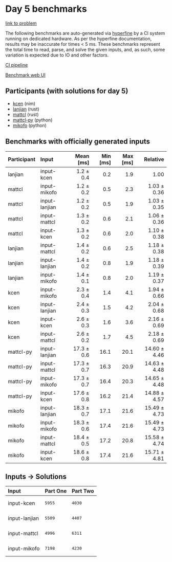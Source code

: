 # Day 5 benchmarks

[link to problem](https://adventofcode.com/2024/day/5)

The following benchmarks are auto-generated via
[hyperfine](https://github.com/sharkdp/hyperfine) by a CI system running on
dedicated hardware. As per the hyperfine documentation, results may be
inaccurate for times < 5 ms. These benchmarks represent the total time to read,
parse, and solve the given inputs, and, as such, some variation is expected due
to IO and other factors.

[CI pipeline](http://ci.papercode.net:8080/teams/main/pipelines/aoc2024)

[Benchmark web UI](https://aoc.ancalagon.black)


## Participants (with solutions for day 5)

- [kcen](https://github.com/kcen/aoc2024) (nim)
- [lanjian](https://github.com/lanjian/aoc-2024) (rust)
- [mattcl](https://github.com/mattcl/aoc2024) (rust)
- [mattcl-py](https://github.com/mattcl/aoc2024-py) (python)
- [mikofo](https://github.com/mikofo/aoc2024) (python)


## Benchmarks with officially generated inputs

| Participant | Input | Mean [ms] | Min [ms] | Max [ms] | Relative |
|:---|:---|---:|---:|---:|---:|
| lanjian | input-kcen | 1.2 ± 0.4 | 0.2 | 1.9 | 1.00 |
| mattcl | input-mikofo | 1.2 ± 0.2 | 0.5 | 2.3 | 1.03 ± 0.36 |
| mattcl | input-lanjian | 1.2 ± 0.2 | 0.5 | 1.9 | 1.03 ± 0.35 |
| mattcl | input-mattcl | 1.3 ± 0.2 | 0.6 | 2.1 | 1.06 ± 0.36 |
| mattcl | input-kcen | 1.3 ± 0.2 | 0.6 | 2.0 | 1.10 ± 0.38 |
| lanjian | input-mattcl | 1.4 ± 0.2 | 0.6 | 2.5 | 1.18 ± 0.38 |
| lanjian | input-lanjian | 1.4 ± 0.2 | 0.8 | 1.9 | 1.18 ± 0.39 |
| lanjian | input-mikofo | 1.4 ± 0.1 | 0.8 | 2.0 | 1.19 ± 0.37 |
| kcen | input-mikofo | 2.3 ± 0.4 | 1.4 | 4.1 | 1.94 ± 0.66 |
| kcen | input-lanjian | 2.4 ± 0.3 | 1.5 | 4.2 | 2.04 ± 0.68 |
| kcen | input-kcen | 2.6 ± 0.3 | 1.6 | 3.6 | 2.16 ± 0.69 |
| kcen | input-mattcl | 2.6 ± 0.2 | 1.7 | 4.5 | 2.18 ± 0.69 |
| mattcl-py | input-lanjian | 17.3 ± 0.6 | 16.1 | 20.1 | 14.60 ± 4.46 |
| mattcl-py | input-mattcl | 17.3 ± 0.7 | 16.3 | 20.9 | 14.63 ± 4.48 |
| mattcl-py | input-mikofo | 17.3 ± 0.7 | 16.4 | 20.3 | 14.65 ± 4.48 |
| mattcl-py | input-kcen | 17.6 ± 0.8 | 16.2 | 21.4 | 14.88 ± 4.57 |
| mikofo | input-lanjian | 18.3 ± 0.7 | 17.1 | 21.6 | 15.49 ± 4.73 |
| mikofo | input-mikofo | 18.3 ± 0.6 | 17.4 | 21.6 | 15.49 ± 4.73 |
| mikofo | input-mattcl | 18.4 ± 0.5 | 17.2 | 20.8 | 15.58 ± 4.74 |
| mikofo | input-kcen | 18.6 ± 0.8 | 17.4 | 21.6 | 15.71 ± 4.81 |


## Inputs -> Solutions

| Input | Part One | Part Two |
|:---|:---|:---|
|input-kcen|<pre>5955</pre>|<pre>4030</pre>|
|input-lanjian|<pre>5509</pre>|<pre>4407</pre>|
|input-mattcl|<pre>4996</pre>|<pre>6311</pre>|
|input-mikofo|<pre>7198</pre>|<pre>4230</pre>|